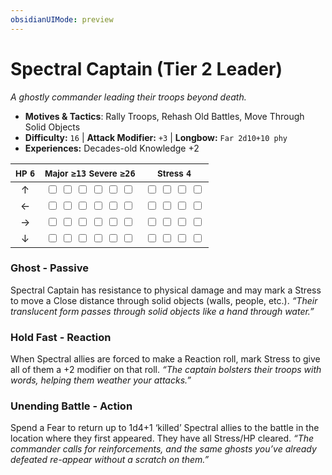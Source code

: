 ```yaml
---
obsidianUIMode: preview
---
```

# Spectral Captain (Tier 2 Leader)

*A ghostly commander leading their troops beyond death.*

- **Motives & Tactics**: Rally Troops, Rehash Old Battles, Move Through Solid Objects
- **Difficulty:** `16` | **Attack Modifier:** `+3` | **Longbow:** `Far 2d10+10 phy`
- **Experiences:** Decades-old Knowledge +2

| <small>HP</small> `6` | <small>Major</small> `≥13` <small>Severe</small> `≥26` | <small>Stress</small> `4` |
|:-:|:-:|:-:|
| ↑ |  <input type="checkbox" unchecked id="4b0e3126"> <input type="checkbox" unchecked id="a30144b7"> <input type="checkbox" unchecked id="098b81a6"> <input type="checkbox" unchecked id="713c368e"> <input type="checkbox" unchecked id="e238688b"> <input type="checkbox" unchecked id="4535d5d7"> |  <input type="checkbox" unchecked id="71a86ef3"> <input type="checkbox" unchecked id="54308b83"> <input type="checkbox" unchecked id="25969755"> <input type="checkbox" unchecked id="c5c5d7cc"> |
| ← |  <input type="checkbox" unchecked id="f14f5d1e"> <input type="checkbox" unchecked id="e078e67e"> <input type="checkbox" unchecked id="a843ea27"> <input type="checkbox" unchecked id="448d62fe"> <input type="checkbox" unchecked id="7ab4d60f"> <input type="checkbox" unchecked id="c5bdb10b"> |  <input type="checkbox" unchecked id="5d012f20"> <input type="checkbox" unchecked id="833b6c6c"> <input type="checkbox" unchecked id="228aa3f7"> <input type="checkbox" unchecked id="0296db64"> |
| → |  <input type="checkbox" unchecked id="7b419627"> <input type="checkbox" unchecked id="2832a7af"> <input type="checkbox" unchecked id="12803311"> <input type="checkbox" unchecked id="6308f840"> <input type="checkbox" unchecked id="807981ef"> <input type="checkbox" unchecked id="5602d955"> |  <input type="checkbox" unchecked id="81878bcb"> <input type="checkbox" unchecked id="49e68581"> <input type="checkbox" unchecked id="df3e89f1"> <input type="checkbox" unchecked id="5a6003a8"> |
| ↓ |  <input type="checkbox" unchecked id="3eaa22b6"> <input type="checkbox" unchecked id="8c1e1b6a"> <input type="checkbox" unchecked id="2d09122b"> <input type="checkbox" unchecked id="224c7818"> <input type="checkbox" unchecked id="c56a07fa"> <input type="checkbox" unchecked id="e75032a6"> |  <input type="checkbox" unchecked id="223bf832"> <input type="checkbox" unchecked id="5490da5c"> <input type="checkbox" unchecked id="737d441b"> <input type="checkbox" unchecked id="25f2ed37"> |

### Ghost - Passive

Spectral Captain has resistance to physical damage and may mark a Stress to move a Close distance through solid objects (walls, people, etc.). *“Their translucent form passes through solid objects like a hand through water.”*

### Hold Fast - Reaction

When Spectral allies are forced to make a Reaction roll, mark Stress to give all of them a +2 modifier on that roll. *“The captain bolsters their troops with words, helping them weather your attacks.”*

### Unending Battle - Action

Spend a Fear to return up to 1d4+1 ‘killed’ Spectral allies to the battle in the location where they first appeared. They have all Stress/HP cleared. *“The commander calls for reinforcements, and the same ghosts you’ve already defeated re-appear without a scratch on them.”*